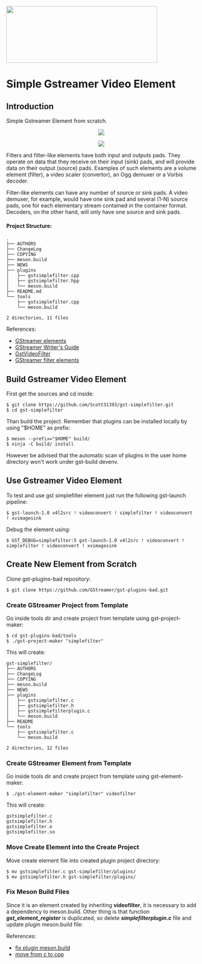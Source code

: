 <p align="left">
  <img width="400" height="150" src="https://upload.wikimedia.org/wikipedia/commons/thumb/d/db/Gstreamer-logo.svg/2560px-Gstreamer-logo.svg.png">
</p>


# Simple Gstreamer Video Element

## Introduction
Simple Gstreamer Element from scratch.
<p align="center">
  <img src="https://gstreamer.freedesktop.org/documentation/tutorials/basic/images/figure-1.png">
</p>

<p align="center">
  <img src="https://gstreamer.freedesktop.org/documentation/application-development/basics/images/filter-element.png">
</p>

Filters and filter-like elements have both input and outputs pads. They operate on data that they receive on their input (sink) pads, and will provide data on their output (source) pads. Examples of such elements are a volume element (filter), a video scaler (convertor), an Ogg demuxer or a Vorbis decoder.

Filter-like elements can have any number of source or sink pads. A video demuxer, for example, would have one sink pad and several (1-N) source pads, one for each elementary stream contained in the container format. Decoders, on the other hand, will only have one source and sink pads.



#### Project Structure:
```
.
├── AUTHORS
├── ChangeLog
├── COPYING
├── meson.build
├── NEWS
├── plugins
│   ├── gstsimplefilter.cpp
│   ├── gstsimplefilter.hpp
│   └── meson.build
├── README.md
└── tools
    ├── gstsimplefilter.cpp
    └── meson.build

2 directories, 11 files
```

References:
 - [GStreamer elements](https://gstreamer.freedesktop.org/documentation/application-development/basics/elements.html#elements)
 - [GStreamer Writer's Guide](https://gstreamer.freedesktop.org/documentation/plugin-development/index.html?gi-language=c)
 - [GstVideoFilter](https://gstreamer.freedesktop.org/documentation/video/gstvideofilter.html?gi-language=c)
 - [GStreamer filter elements](https://gstreamer.freedesktop.org/documentation/application-development/basics/elements.html#filters-convertors-demuxers-muxers-and-codecs)

## Build Gstreamer Video Element
First get the sources and cd inside:
```
$ git clone https://github.com/Scott31393/gst-simplefilter.git
$ cd gst-simplefilter
```
Than build the project. Remember that plugins can be installed locally by using "$HOME" as prefix:

```
$ meson --prefix="$HOME" build/
$ ninja -C build/ install
```

However be advised that the automatic scan of plugins in the user home directory won't work under gst-build devenv.

## Use Gstreamer Video Element
To test and use gst simplefilter element just run the following gst-launch pipeline:

```
$ gst-launch-1.0 v4l2src ! videoconvert ! simplefilter ! videoconvert ! xvimagesink
```
Debug the element using:
```
$ GST_DEBUG=simplefilter:5 gst-launch-1.0 v4l2src ! videoconvert ! simplefilter ! videoconvert ! xvimagesink
```


## Create New Element from Scratch
Clone gst-plugins-bad repository:
```
$ git clone https://github.com/GStreamer/gst-plugins-bad.git
```

### Create GStreamer Project from Template
Go inside tools dir and create project from template using gst-project-maker:

```
$ cd gst-plugins-bad/tools
$ ./gst-project-maker "simplefilter"
```
This will create:
```
gst-simplefilter/
├── AUTHORS
├── ChangeLog
├── COPYING
├── meson.build
├── NEWS
├── plugins
│   ├── gstsimplefilter.c
│   ├── gstsimplefilter.h
│   ├── gstsimplefilterplugin.c
│   └── meson.build
├── README
└── tools
    ├── gstsimplefilter.c
    └── meson.build

2 directories, 12 files
```

### Create GStreamer Element from Template
Go inside tools dir and create project from template using gst-element-maker:
```
$ ./gst-element-maker "simplefilter" videofilter
```
This will create:
```
gstsimplefilter.c
gstsimplefilter.h
gstsimplefilter.o
gstsimplefilter.so
```

### Move Create Element into the Create Project
Move create element file into created plugin project directory:

```
$ mv gstsimplefilter.c gst-simplefilter/plugins/
$ mv gstsimplefilter.h gst-simplefilter/plugins/
```

### Fix Meson Build Files

Since it is an element created by inheriting **videofilter**, it is necessary to add a dependency to meson.build. Other thing is that function ***gst_element_register*** is duplicated, so delete ***simplefilterplugin.c*** file and update plugin meson.build file:

References:
 - [fix plugin meson.build](https://github.com/Scott31393/gst-simplefilter/commit/b5e6b1d8e91da3de2ad47e2e62f2daa73a5387fe)
 - [move from c to cpp](https://github.com/Scott31393/gst-simplefilter/commit/9e16950473c722cdd1c00ff324cd0837eeb89cb7)